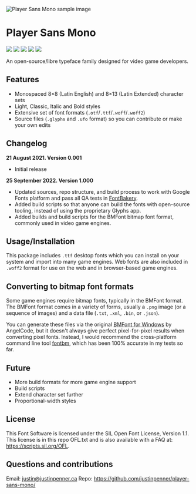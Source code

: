 ![Player Sans Mono sample image](assets/player-sans-mono.png)


Player Sans Mono
================

[![][Fontbakery]](https://justinpenner.github.io/player-sans-mono/fontbakery/fontbakery-report.html)
[![][Universal]](https://justinpenner.github.io/player-sans-mono/fontbakery/fontbakery-report.html)
[![][GF Profile]](https://justinpenner.github.io/player-sans-mono/fontbakery/fontbakery-report.html)
[![][Outline Correctness]](https://justinpenner.github.io/player-sans-mono/fontbakery/fontbakery-report.html)
[![][Shaping]](https://justinpenner.github.io/player-sans-mono/fontbakery/fontbakery-report.html)

[Fontbakery]: https://img.shields.io/endpoint?url=https%3A%2F%2Fraw.githubusercontent.com%2Fjustinpenner%2Fplayer-sans-mono%2Fgh-pages%2Fbadges%2Foverall.json
[GF Profile]: https://img.shields.io/endpoint?url=https%3A%2F%2Fraw.githubusercontent.com%2Fjustinpenner%2Fplayer-sans-mono%2Fgh-pages%2Fbadges%2FGoogleFonts.json
[Outline Correctness]: https://img.shields.io/endpoint?url=https%3A%2F%2Fraw.githubusercontent.com%2Fjustinpenner%2Fplayer-sans-mono%2Fgh-pages%2Fbadges%2FOutlineCorrectnessChecks.json
[Shaping]: https://img.shields.io/endpoint?url=https%3A%2F%2Fraw.githubusercontent.com%2Fjustinpenner%2Fplayer-sans-mono%2Fgh-pages%2Fbadges%2FShapingChecks.json
[Universal]: https://img.shields.io/endpoint?url=https%3A%2F%2Fraw.githubusercontent.com%2Fjustinpenner%2Fplayer-sans-mono%2Fgh-pages%2Fbadges%2FUniversal.json

An open-source/libre typeface family designed for video game developers.

Features
--------

- Monospaced 8×8 (Latin English) and 8×13 (Latin Extended) character sets
- Light, Classic, Italic and Bold styles
- Extensive set of font formats (`.otf`/`.ttf`/`.woff`/`.woff2`)
- Source files (`.glyphs` and `.ufo` format) so you can contribute or make your own edits

Changelog
---------

**21 August 2021. Version 0.001**

- Initial release

**25 September 2022. Version 1.000**

- Updated sources, repo structure, and build process to work with Google Fonts platform and pass all QA tests in [FontBakery](https://github.com/googlefonts/fontbakery).
- Added build scripts so that anyone can build the fonts with open-source tooling, instead of using the proprietary Glyphs app.
- Added builds and build scripts for the BMFont bitmap font format, commonly used in video game engines.


Usage/Installation
------------------

This package includes `.ttf` desktop fonts which you can install on your system and import into many game engines. Web fonts are also included in `.woff2` format for use on the web and in browser-based game engines.

Converting to bitmap font formats
---------------------------------

Some game engines require bitmap fonts, typically in the BMFont format. The BMFont format comes in a variety of forms, usually a `.png` image (or a sequence of images) and a data file (`.txt`, `.xml`, `.bin`, or `.json`).

You can generate these files via the original [BMFont for Windows](https://www.angelcode.com/products/bmfont/) by AngelCode, but it doesn't always give perfect pixel-for-pixel results when converting pixel fonts. Instead, I would recommend the cross-platform command line tool [fontbm](https://github.com/vladimirgamalyan/fontbm), which has been 100% accurate in my tests so far.

Future
------

- More build formats for more game engine support
- Build scripts
- Extend character set further
- Proportional-width styles

License
-------

This Font Software is licensed under the SIL Open Font License, Version 1.1. This license is in this repo OFL.txt and is also available with a FAQ at: https://scripts.sil.org/OFL.

Questions and contributions
---------------------------

Email: justin@justinpenner.ca
Repo: https://github.com/justinpenner/player-sans-mono/
